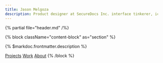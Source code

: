 ```yaml
---
title: Jason Melgoza
description: Product designer at SecureDocs Inc. interface tinkerer, icon illustrator, and defender of the universe.
---
```


{% partial file="header.md" /%}

{% block className="content-block" as="section" %}

{% $markdoc.frontmatter.description %}

[Projects](/about)
[Work](/about)
[About](/about)
{% /block %}
